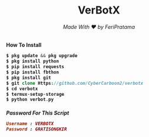 <h1 align="center">VerBotX
<h6 align="center" >Made With ♥️ by FeriPratama
<h4>How To Install

  ```php
$ pkg update && pkg upgrade
$ pkg install python
$ pip install requests
$ pip install fbthon
$ pkg install git
$ git clone Https://github.com/CyberCarboon2/verbotx
$ cd verbotx
$ termux-setup-storage
$ python verbot.py
```

<h5>Password For This Script
  
  ```ruby
Username : VERBOTX
Password : GRATISONGKIR
```
